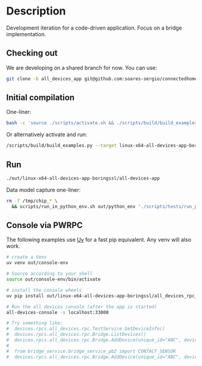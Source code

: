 # Description

Development iteration for a code-driven application. Focus on a bridge
implementation.

## Checking out

We are developing on a shared branch for now. You can use:

```sh
git clone -b all_devices_app git@github.com:soares-sergio/connectedhomeip.git connectedhomeip-all-devices
```

## Initial compilation

One-liner:

```sh
bash -c 'source ./scripts/activate.sh && ./scripts/build/build_examples.py --target linux-x64-all-devices-app-boringssl build'
```

Or alternatively activate and run:

```sh
/scripts/build/build_examples.py --target linux-x64-all-devices-app-boringssl
```

## Run

```sh
./out/linux-x64-all-devices-app-boringssl/all-devices-app
```

Data model capture one-liner:

```sh
rm -f /tmp/chip_* \
  && scripts/run_in_python_env.sh out/python_env './scripts/tests/run_python_test.py --app ./out/linux-x64-all-devices-app-boringssl/all-devices-app --app-args "--trace-to json:log" --script src/python_testing/TC_DeviceBasicComposition.py --script-args "--manual-code 34970112332 --tests test_TC_IDM_12_1"'
```

## Console via PWRPC

The following examples use [Uv](git@github.com:project-chip/connectedhomeip.git)
for a fast pip equivalent. Any venv will also work.

```sh
# create a Venv
uv venv out/console-env

# Source according to your shell
source out/console-env/bin/activate

# install the console wheels
uv pip install out/linux-x64-all-devices-app-boringssl/all_devices_rpc_console_wheels/*.whl

# Run the all devices console (after the app is started)
all-devices-console -s localhost:33000

# Try something like:
#  devices.rpcs.all_devices.rpc.TestService.GetDeviceInfo()
#  devices.rpcs.all_devices.rpc.Bridge.ListDevices()
#  devices.rpcs.all_devices.rpc.Bridge.AddDevice(unique_id="ABC", device_type=1)
#
#  from bridge_service.bridge_service_pb2 import CONTACT_SENSOR
#  devices.rpcs.all_devices.rpc.Bridge.AddDevice(unique_id="ABC", device_type=CONTACT_SENSOR)

```

